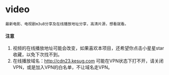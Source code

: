 # video
    最新电影、电视剧m3u8分享及在线播放地址分享，高清片源，想看就看。
#### 注意
1. 视频的在线播放地址可能会改变，如果喜欢本项目，还希望你点击小星星star收藏，以免下次找不到。
2. 在线播放域名：http://cdn23.kesug.com 可能在VPN状态下打不开，请关闭VPN，或是加入VPN的白名单，不让域名走VPN。